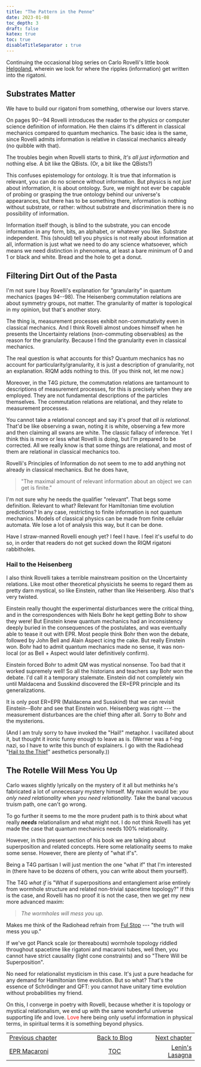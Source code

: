 ```yaml
---
title: "The Pattern in the Penne"
date: 2023-01-08
toc_depth: 3
draft: false
katex: true
toc: true
disableTitleSeparator : true
---
```


Continuing the occasional blog series on Carlo Rovelli's little book 
[Helgoland](https://www.goodreads.com/book/show/55801224-helgoland),
wherein we look for where the ripples (information) get written into the rigatoni.

## Substrates Matter

We have to build our rigatoni from something, otherwise our lovers starve.

On pages 90--94 Rovelli introduces the reader to the physics or computer science 
definition of information. He then claims it's different in classical mechanics 
compared to quantum mechanics. The basic idea is the same, since Rovelli admits 
information is relative in classical mechanics already (no quibble with that).

The troubles begin when Rovelli starts to think, *It's all just information* and 
nothing else. A bit like the QBists. (Or, a bit like the QBists?)

This confuses epistemology for ontology. It is true that information is relevant, 
you can do no science without information. But physics is not *just* about 
information, it is about ontology. Sure, we might not ever be capable of probing or 
grasping the true ontology behind our universe's appearances, but there has to be 
something there, information is nothing without substrate, or rather: 
without substrate and discrimination there is no possibility of information.

Information itself though, is blind to the substrate, you can encode information in 
any form, bits, an alphabet, or whatever you like. Substrate independent.
This (should) tell you physics is not really about information at all, information is 
just what we need to do any science whatsoever, which means we need distinction in 
phenomena, at least a bare minimum of 0 and 1 or black and white. Bread and the hole 
to get a donut.

## Filtering Dirt Out of the Pasta

I'm not sure I buy Rovelli's explanation for "granularity" in quantum mechanics 
(pages 94--98). 
The Heisenberg commutation relations are about symmetry groups, not matter.
The granularity of matter is topological in my opinion, but that's another story.

The thing is, measurement processes exhibit non-commutativity even in classical 
mechanics. And I think Rovelli almost undoes himself when he presents the Uncertainty 
relations (non-commuting observables) as the reason for the granularity. Because I 
find the granularity even in classical mechanics.

The real question is what accounts for this? Quantum mechanics has no account for 
particularity/granularity, it is just a description of granularity, not an explanation.
RIQM adds nothing to this. (If you think not, let me now.)

Moreover, in the T4G picture, the commutation relations are tantamount to descriptions 
of measurement processes, for this is precisely when they are employed. They are not 
fundamental descriptions of the particles themselves. 
The commutation relations are relational, and they relate to measurement processes.

You cannot take a relational concept and say it's proof that *all is relational.* 
That'd be like observing a swan, noting it is white, observing a few more and then 
claiming all swans are white. The classic fallacy of inference.
Yet I think this is more or less what Rovelli is doing, but I'm prepared to be 
corrected. All we really know is that some things are relational, and most of them are 
relational in classical mechanics too.

Rovelli's Principles of Information do not seem to me to add anything not already in 
classical mechanics. But he does have, 

> "The maximal amount of relevant information about an object we can get is finite."

I'm not sure why he needs the qualifier "relevant". That begs some definition. 
Relevant to what? Relevant for Hamiltonian time evolution predictions? In any case, 
restricting to finite information is not quantum mechanics. Models of classical 
physics can be made from finite cellular automata. We lose a lot of analysis this 
way, but it can be done.

Have I straw-manned Rovelli enough yet? I feel I have. I feel it's useful to do so, 
in order that readers do not get sucked down the RIQM rigatoni rabbitholes.


### Hail to the Heisenberg

I also think Rovelli takes a terrible mainstream position on the Uncertainty 
relations. Like most other theoretical physicists he seems to regard them as 
pretty darn mystical, so like Einstein, rather than like Heisenberg. Also that's 
very twisted.

Einstein really thought the experimental disturbances were the critical thing, 
and in the correspondences with Niels Bohr he kept getting Bohr to show they were! 
But Einstein knew quantum mechanics had an inconsistency deeply buried in the 
consequences of the postulates, and was eventually able to tease it out with EPR. 
Most people think Bohr then won the debate, followed by John Bell and 
Alain Aspect icing the cake. But really Einstein won. Bohr had to admit 
quantum mechanics made no sense, it was non-local (or as Bell + Aspect would 
later definitively confirm).

Einstein forced Bohr to admit QM was mystical nonsense. Too bad that it worked 
supremely well! So all the historians and teachers say Bohr won the debate. I'd 
call it a temporary stalemate. Einstein did not completely win until Maldacena 
and Susskind discovered the ER=EPR principle and its generalizations.

It is only post ER=EPR (Maldacena and Susskind) that we can revisit Einstein--Bohr 
and see that Einstein won. Heisenberg was right --- the measurement disturbances 
are the chief thing after all. Sorry to Bohr and the mysterions. 

(And I am truly sorry to have invoked the "Hail!" metaphor. I vacillated about it, but thought it ironic funny enough to leave as is. (Werner was a f-ing nazi, so I have to write this bunch of explainers. I go with the Radiohead "[Hail to the Thief](https://radiohead.fandom.com/wiki/Hail_To_the_Thief)" aesthetics personally.))


## The Rotelle Will Mess You Up

Carlo waxes slightly lyrically on the mystery of it all but methinks he's fabricated 
a lot of unnecessary mystery himself. My maxim would be: 
*you only need relationality when you need relationality.* Take the banal vacuous 
truism path, one can't go wrong.

To go further it seems to me the more prudent path is to think about what really 
**_needs_** relationalism and what might not. I do not think Rovelli has yet made 
the case that quantum mechanics needs 100% relationality. 

However, in this present section of his book we are talking about superposition and 
related concepts. Here some relationality seems to make some sense. However, there 
are plenty of "what if's".

Being a T4G partisan I will just mention the one "what if" that I'm interested in 
(there have to be dozens of others, you can write about them yourself).

The T4G *what if* is "What if superpositions and entanglement arise entirely from 
wormhole structure and related non-trivial spacetime topology?" If this is the case, 
and Rovelli has no proof it is not the case, then we get my new more advanced maxim:

> *The wormholes will mess you up.*

Makes me think of the Radiohead refrain from 
[Ful Stop](https://www.youtube.com/watch?v=NHDOk7lA53w) --- 
"the truth will mess you up."

If we've got Planck scale (or thereabouts) wormhole topology riddled throughout 
spacetime like rigatoni and macaroni tubes, well then, you cannot have strict
causality (light cone constraints) and so "There Will be Superposition".

No need for relationalist mysticism in this case. It's just a pure headache for any 
demand for Hamiltonian time evolution. But so what? That's the essence of Schrödinger 
and QFT: you cannot have unitary time evolution without probabilities my friend. 

On this, I converge in poetry with Rovelli, because whether it is topology or mystical 
relationalism, we end up with the same wonderful universe supporting life and love.
<span style="color: red;">Love</span> here being only useful information in physical 
terms, in spiritual terms it is something beyond physics.


<table style="border-collapse: collapse; border=0;">
    <colgroup>
       <col span="1" style="width: 40%;">
       <col span="1" style="width: 35%;">
       <col span="1" style="width: 45%;">
    </colgroup>
<tr style="border: 1px solid color:#0f0f0f;">
<td style="border: 1px solid color:#0f0f0f;"><a href="../15_epr_macaroni">Previous chapter</a></td>
<td style="border: 1px solid color:#0f0f0f; text-align:center;"><a href="../">Back to Blog</a></td>
<td style="border: 1px solid color:#0f0f0f; text-align:right;"><a href="../17_lenins_lasagna">Next chapter</a></td>
</tr>
<tr style="border: 1px solid color:#0f0f0f;">
<td style="border: 1px solid color:#0f0f0f;"><a href="../15_epr_macaroni">EPR Macaroni</a></td>
<td style="border: 1px solid color:#0f0f0f; text-align:center;"><a href="../">TOC</a></td>
<td style="border: 1px solid color:#0f0f0f; text-align:right;"><a href="../17_lenins_lasagna">Lenin's Lasagna</a></td>
</tr>
</table>
